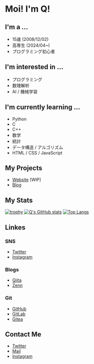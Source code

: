 # Moi! I'm Q!

## I'm a ...

- 15歳 (2008/12/02)
- 高専生 (2024/04~)
- プログラミング初心者

## I'm interested in ...

- プログラミング
- 数理解析
- AI / 機械学習

## I'm currently learning ...

- Python
- C
- C++
- 数学
- 統計
- データ構造 / アルゴリズム
- HTML / CSS / JavaScript

## My Projects

- [Website](https://null-sect.com/) [WIP]
- [Blog](https://blog.null-sect.com)

## My Stats

[![trophy](https://github-profile-trophy.vercel.app/?username=null-sect&theme=onedark)](https://github.com/ryo-ma/github-profile-trophy)
[![Q's GitHub stats](https://github-readme-stats.vercel.app/api?username=null-sect&theme=dark)](https://github.com/anuraghazra/github-readme-stats)
[![Top Langs](https://github-readme-stats.vercel.app/api/top-langs/?username=null-sect&layout=compact&theme=dark)](https://github.com/anuraghazra/github-readme-stats)

## Linkes

### SNS

- [Twitter](https://twitter.com/null_sect)
- [Instagram](https://www.instagram.com/null.sect/)

### Blogs

- [Qiita](https://qiita.com/null-sect)
- [Zenn](https://zenn.dev/null_sect)

### Git

- [GitHub](https://github.com/null-sect)
- [GitLab](https://gitlab.com/null-sect)
- [Gitea](https://gitea.com/null-sect)

## Contact Me

- [Twitter](https://twitter.com/null_sect)
- [Mail](mailto:empqdt@gmail.com)
- [Instagram](https://www.instagram.com/null.sect/)
